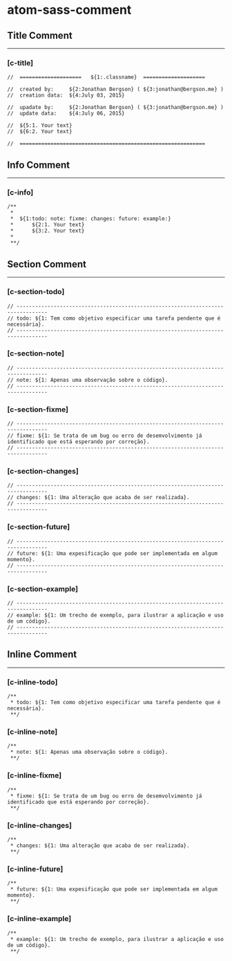 # atom-sass-comment

## Title Comment
---

### [c-title]

    //  ====================   ${1:.classname}  ====================

    //	created by:		${2:Jonathan Bergson} ( ${3:jonathan@bergson.me} )
    //	creation data:	${4:July 03, 2015}

    //	upadate by:		${2:Jonathan Bergson} ( ${3:jonathan@bergson.me} )
    //	update data:	${4:July 06, 2015}

    //  ${5:1. Your text}
    //  ${6:2. Your text}

    //  ============================================================





## Info Comment
---

### [c-info]

    /**
     *
     * 	${1:todo: note: fixme: changes: future: example:}
     * 		${2:1. Your text}
     * 		${3:2. Your text}
     *
     **/





## Section Comment
---

### [c-section-todo]

	// --------------------------------------------------------------------------------
	// todo: ${1: Tem como objetivo especificar uma tarefa pendente que é necessária}.
	// --------------------------------------------------------------------------------

### [c-section-note]
    // --------------------------------------------------------------------------------
    // note: ${1: Apenas uma observação sobre o código}.
    // --------------------------------------------------------------------------------

### [c-section-fixme]
    // --------------------------------------------------------------------------------
    // fixme: ${1: Se trata de um bug ou erro de desemvolvimento já identificado que está esperando por correção}.
    // --------------------------------------------------------------------------------

### [c-section-changes]
    // --------------------------------------------------------------------------------
    // changes: ${1: Uma alteração que acaba de ser realizada}.
    // --------------------------------------------------------------------------------

### [c-section-future]
    // --------------------------------------------------------------------------------
    // future: ${1: Uma expesificação que pode ser implementada em algum momento}.
    // --------------------------------------------------------------------------------

### [c-section-example]
    // --------------------------------------------------------------------------------
    // example: ${1: Um trecho de exemplo, para ilustrar a aplicação e uso de um código}.
    // --------------------------------------------------------------------------------





## Inline Comment
---

### [c-inline-todo]
    /**
     * todo: ${1: Tem como objetivo especificar uma tarefa pendente que é necessária}.
     **/

### [c-inline-note]
    /**
     * note: ${1: Apenas uma observação sobre o código}.
     **/

### [c-inline-fixme]
    /**
     * fixme: ${1: Se trata de um bug ou erro de desemvolvimento já identificado que está esperando por correção}.
     **/

### [c-inline-changes]
    /**
     * changes: ${1: Uma alteração que acaba de ser realizada}.
     **/

### [c-inline-future]
    /**
     * future: ${1: Uma expesificação que pode ser implementada em algum momento}.
     **/

### [c-inline-example]
    /**
     * example: ${1: Um trecho de exemplo, para ilustrar a aplicação e uso de um código}.
     **/
